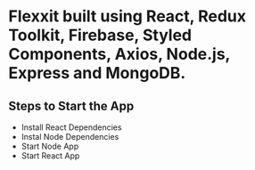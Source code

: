 # Flexxit  built using React, Redux Toolkit, Firebase, Styled Components, Axios, Node.js, Express and MongoDB.

## Steps to Start the App

+ Install React Dependencies
+ Instal Node Dependencies
+ Start Node App
+ Start React App

